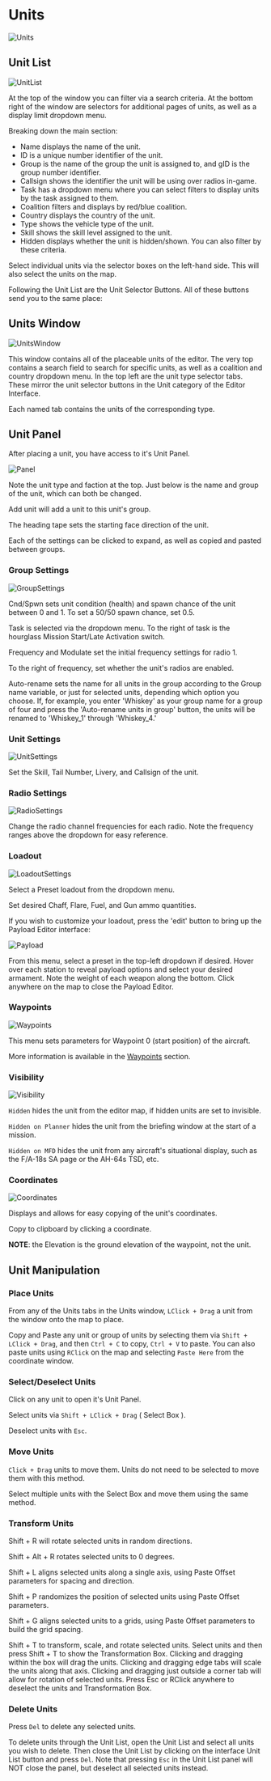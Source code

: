 
# Units

![Units](./images/Units.png)  
  
## Unit List

![UnitList](./images/UnitList.png)  
  
At the top of the window you can filter via a search criteria. At the bottom right of the window are selectors for additional pages of units, as well as a display limit dropdown menu.  
  
Breaking down the main section:

- Name displays the name of the unit.  
- ID is a unique number identifier of the unit.
- Group is the name of the group the unit is assigned to, and gID is the group number identifier.  
- Callsign shows the identifier the unit will be using over radios in-game.  
- Task has a dropdown menu where you can select filters to display units by the task assigned to them.  
- Coalition filters and displays by red/blue coalition.  
- Country displays the country of the unit.  
- Type shows the vehicle type of the unit.  
- Skill shows the skill level assigned to the unit.  
- Hidden displays whether the unit is hidden/shown. You can also filter by these criteria.  
  
Select individual units via the selector boxes on the left-hand side. This will also select the units on the map.

Following the Unit List are the Unit Selector Buttons. All of these buttons send you to the same place:

## Units Window

![UnitsWindow](./images/UnitsWindow.png)  
  
This window contains all of the placeable units of the editor. The very top contains a search field to search for specific units, as well as a coalition and country dropdown menu. In the top left are the unit type selector tabs. These mirror the unit selector buttons in the Unit category of the Editor Interface.

Each named tab contains the units of the corresponding type.

## Unit Panel

After placing a unit, you have access to it's Unit Panel.

![Panel](./images/Panel.png)

Note the unit type and faction at the top. Just below is the name and group of the unit, which can both be changed.

Add unit will add a unit to this unit's group.

The heading tape sets the starting face direction of the unit.

Each of the settings can be clicked to expand, as well as copied and pasted between groups.

### Group Settings

![GroupSettings](./images/GroupSettings.png)

Cnd/Spwn sets unit condition (health) and spawn chance of the unit between 0 and 1. To set a 50/50 spawn chance, set 0.5.

Task is selected via the dropdown menu. To the right of task is the hourglass Mission Start/Late Activation switch.

Frequency and Modulate set the initial frequency settings for radio 1.

To the right of frequency, set whether the unit's radios are enabled.

Auto-rename sets the name for all units in the group according to the Group name variable, or just for selected units, depending which option you choose. If, for example, you enter 'Whiskey' as your group name for a group of four and press the 'Auto-rename units in group' button, the units will be renamed to 'Whiskey_1' through 'Whiskey_4.'

### Unit Settings

![UnitSettings](./images/UnitSettings.png)

Set the Skill, Tail Number, Livery, and Callsign of the unit.

### Radio Settings

![RadioSettings](./images/RadioSettings.png)

Change the radio channel frequencies for each radio. Note the frequency ranges above the dropdown for easy reference.

### Loadout

![LoadoutSettings](./images/LoadoutSettings.png)

Select a Preset loadout from the dropdown menu.

Set desired Chaff, Flare, Fuel, and Gun ammo quantities.

If you wish to customize your loadout, press the 'edit' button to bring up the Payload Editor interface:

![Payload](./images/Payload.png)

From this menu, select a preset in the top-left dropdown if desired. Hover over each station to reveal payload options and select your desired armament. Note the weight of each weapon along the bottom. Click anywhere on the map to close the Payload Editor.

### Waypoints

![Waypoints](./images/Waypoints.png)

This menu sets parameters for Waypoint 0 (start position) of the aircraft.

More information is available in the [Waypoints](../waypoints/waypoints.md) section.

### Visibility

![Visibility](./images/Visibility.png)

`Hidden` hides the unit from the editor map, if hidden units are set to invisible.

`Hidden on Planner` hides the unit from the briefing window at the start of a mission.

`Hidden on MFD` hides the unit from any aircraft's situational display, such as the F/A-18s SA page or the AH-64s TSD, etc.

### Coordinates

![Coordinates](./images/Coordinates.png)

Displays and allows for easy copying of the unit's coordinates.

Copy to clipboard by clicking a coordinate.

**NOTE**: the Elevation is the ground elevation of the waypoint, not the unit.

## Unit Manipulation

### Place Units

From any of the Units tabs in the Units window, `LClick + Drag` a unit from the window onto the map to place.

Copy and Paste any unit or group of units by selecting them via `Shift + LClick + Drag`, and then `Ctrl + C` to copy, `Ctrl + V` to paste. You can also paste units using `RClick` on the map and selecting `Paste Here` from the coordinate window.

### Select/Deselect Units

Click on any unit to open it's Unit Panel.

Select units via `Shift + LClick + Drag` ( Select Box ).

Deselect units with `Esc`.

### Move Units

`Click + Drag` units to move them. Units do not need to be selected to move them with this method.

Select multiple units with the Select Box and move them using the same method.

### Transform Units

Shift + R will rotate selected units in random directions.

Shift + Alt + R rotates selected units to 0 degrees.

Shift + L aligns selected units along a single axis, using Paste Offset parameters for spacing and direction.

Shift + P randomizes the position of selected units using Paste Offset parameters.

Shift + G aligns selected units to a grids, using Paste Offset parameters to build the grid spacing.

Shift + T to transform, scale, and rotate selected units. Select units and then press Shift + T to show the Transformation Box. Clicking and dragging within the box will drag the units. Clicking and dragging edge tabs will scale the units along that axis. Clicking and dragging just outside a corner tab will allow for rotation of selected units. Press Esc or RClick anywhere to deselect the units and Transformation Box.

### Delete Units

Press `Del` to delete any selected units.

To delete units through the Unit List, open the Unit List and select all units you wish to delete. Then close the Unit List by clicking on the interface Unit List button and press `Del`. Note that pressing `Esc` in the Unit List panel will NOT close the panel, but deselect all selected units instead.







